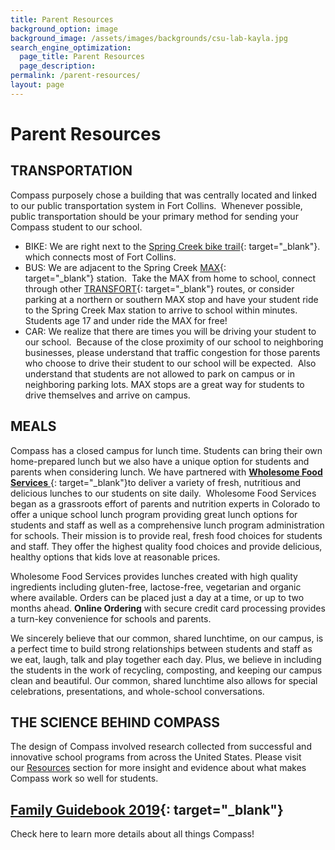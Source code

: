 ```yaml
---
title: Parent Resources
background_option: image
background_image: /assets/images/backgrounds/csu-lab-kayla.jpg
search_engine_optimization:
  page_title: Parent Resources
  page_description:
permalink: /parent-resources/
layout: page
---
```


# Parent Resources

## TRANSPORTATION

Compass purposely chose a building that was centrally located and linked to our public transportation system in Fort Collins.&nbsp; Whenever possible, public transportation should be your primary method for sending your Compass student to our school.

* BIKE: We are right next to the&nbsp;[Spring Creek bike trail](https://www.fcgov.com/bicycling/pdf/bike-map-front.pdf){: target="_blank"}. which connects most of Fort Collins.
* BUS: We are adjacent to the Spring Creek&nbsp;[MAX](http://www.ridetransfort.com/max){: target="_blank"}&nbsp;station.&nbsp; Take the MAX from home to school, connect through other&nbsp;[TRANSFORT](http://www.ridetransfort.com/){: target="_blank"}&nbsp;routes, or consider parking at a northern or southern MAX stop and have your student ride to the Spring Creek Max station to arrive to school within minutes. Students age 17 and under ride the MAX for free!
* CAR: We realize that there are times you will be driving your student to our school.&nbsp; Because of the close proximity of our school to neighboring businesses, please understand that traffic congestion for those parents who choose to drive their student to our school will be expected.&nbsp; Also understand that students are not allowed to park on campus or in neighboring parking lots. MAX stops are a great way for students to drive themselves and arrive on campus.

## MEALS

Compass has a closed campus for lunch time. Students can bring their own home-prepared lunch but we also have a unique option for students and parents when considering lunch. We have partnered with [**Wholesome Food Services** ](https://www.wholesomefoodservices.com/){: target="_blank"}to deliver a variety of fresh, nutritious and delicious lunches to our students on site daily.&nbsp; Wholesome Food Services began as a grassroots effort of parents and nutrition experts in Colorado to offer a unique school lunch program providing great lunch options for students and staff as well as a comprehensive lunch program administration for schools. Their mission is to provide real, fresh food choices for students and staff. They offer the highest quality food choices and provide delicious, healthy options that kids love at reasonable prices.

Wholesome Food Services provides lunches created with high quality ingredients including gluten-free, lactose-free, vegetarian and organic where available. Orders can be placed just a day at a time, or up to two months ahead.&nbsp;**Online Ordering** with secure credit card processing provides a turn-key convenience for schools and parents.

We sincerely believe that our common, shared lunchtime, on our campus, is a perfect time to build strong relationships between students and staff as we eat, laugh, talk and play together each day. Plus, we believe in including the students in the work of recycling, composting, and keeping our campus clean and beautiful. Our common, shared lunchtime also allows for special celebrations, presentations, and whole-school conversations.

## THE SCIENCE BEHIND COMPASS

The design of Compass involved research collected from successful and innovative school programs from across the United States. Please visit our&nbsp;[Resources](/resources/)&nbsp;section for more insight and evidence about what makes Compass work so well for students.

## [Family Guidebook 2019](https://docs.google.com/document/d/1NGmEvBU-_c6GOvBl-3ZazniJ7uNATzbI6spc3roaRSQ/edit?usp=sharing){: target="_blank"}

Check here to learn more details about all things Compass!